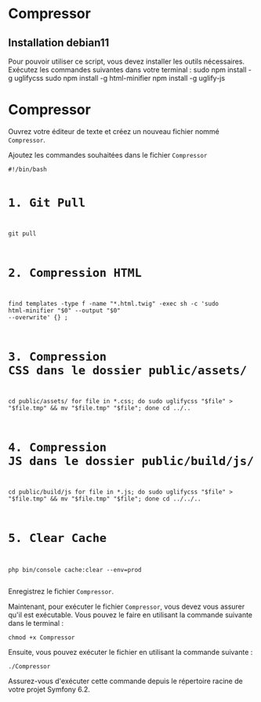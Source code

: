 # Compressor

## Installation debian11

Pour pouvoir utiliser ce script, vous devez installer les outils nécessaires. Exécutez les commandes suivantes dans votre terminal :
sudo npm install -g uglifycss
sudo npm install -g html-minifier
npm install -g uglify-js




<h1>Compressor</h1>

<p>Ouvrez votre éditeur de texte et créez un nouveau fichier nommé <code>Compressor</code>.</p>

<p>Ajoutez les commandes souhaitées dans le fichier <code>Compressor</code></p>
<pre><code>#!/bin/bash

# 1. Git Pull
git pull

# 2. Compression HTML
find templates -type f -name "*.html.twig" -exec sh -c 'sudo html-minifier "$0" --output "$0" --overwrite' {} \;

# 3. Compression CSS dans le dossier public/assets/
cd public/assets/
for file in *.css; do sudo uglifycss "$file" > "$file.tmp" &amp;&amp; mv "$file.tmp" "$file"; done
cd ../..

# 4. Compression JS dans le dossier public/build/js/
cd public/build/js
for file in *.js; do sudo uglifycss "$file" > "$file.tmp" &amp;&amp; mv "$file.tmp" "$file"; done
cd ../../..

# 5. Clear Cache
php bin/console cache:clear --env=prod
</code></pre>

<p>Enregistrez le fichier <code>Compressor</code>.</p>

<p>Maintenant, pour exécuter le fichier <code>Compressor</code>, vous devez vous assurer qu'il est exécutable. Vous pouvez le faire en utilisant la commande suivante dans le terminal :</p>

<pre><code>chmod +x Compressor</code></pre>

<p>Ensuite, vous pouvez exécuter le fichier en utilisant la commande suivante :</p>

<pre><code>./Compressor</code></pre>

<p>Assurez-vous d'exécuter cette commande depuis le répertoire racine de votre projet Symfony 6.2.</p>

